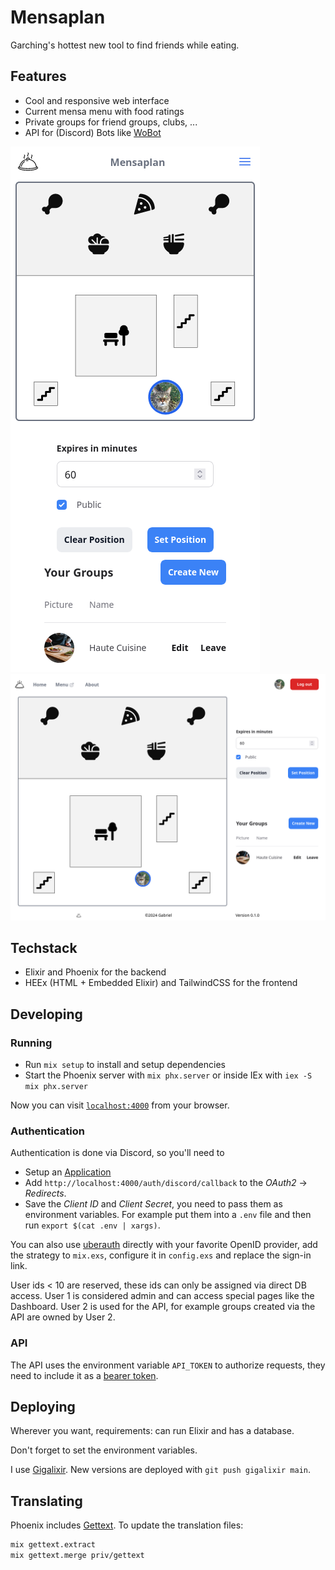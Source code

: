# Mensaplan

Garching's hottest new tool to find friends while eating.

## Features

* Cool and responsive web interface
* Current mensa menu with food ratings
* Private groups for friend groups, clubs, ...
* API for (Discord) Bots like [WoBot](https://github.com/Friendly-Banana/wobot)

![phone.png](.github/phone.png)
![PC.png](.github/PC.png)

## Techstack

* Elixir and Phoenix for the backend
* HEEx (HTML + Embedded Elixir) and TailwindCSS for the frontend

## Developing

### Running

* Run `mix setup` to install and setup dependencies
* Start the Phoenix server with `mix phx.server` or inside IEx with `iex -S mix phx.server`

Now you can visit [`localhost:4000`](http://localhost:4000) from your browser.

### Authentication

Authentication is done via Discord, so you'll need to

* Setup an [Application](https://discord.com/developers/applications)
* Add `http://localhost:4000/auth/discord/callback` to the _OAuth2_ -> _Redirects_.
* Save the  _Client ID_ and _Client Secret_, you need to pass them as environment variables.
  For example put them into a `.env` file and then run `export $(cat .env | xargs)`.

You can also use [uberauth](https://github.com/ueberauth/ueberauth/wiki/List-of-Strategies) directly with your favorite
OpenID provider, add the strategy to `mix.exs`, configure it in `config.exs` and replace the sign-in link.

User ids < 10 are reserved, these ids can only be assigned via direct DB access.
User 1 is considered admin and can access special pages like the Dashboard.
User 2 is used for the API, for example groups created via the API are owned by User 2.

### API

The API uses the environment variable `API_TOKEN` to authorize requests, they need to include it as a [bearer token](https://swagger.io/docs/specification/authentication/bearer-authentication/).

## Deploying

Wherever you want, requirements: can run Elixir and has a database.

Don't forget to set the environment variables.

I use [Gigalixir](https://www.gigalixir.com/docs/getting-started-guide/).
New versions are deployed with `git push gigalixir main`.

## Translating

Phoenix includes [Gettext](https://hexdocs.pm/gettext/Gettext.html). To update the translation files:

```sh
mix gettext.extract
mix gettext.merge priv/gettext
```
